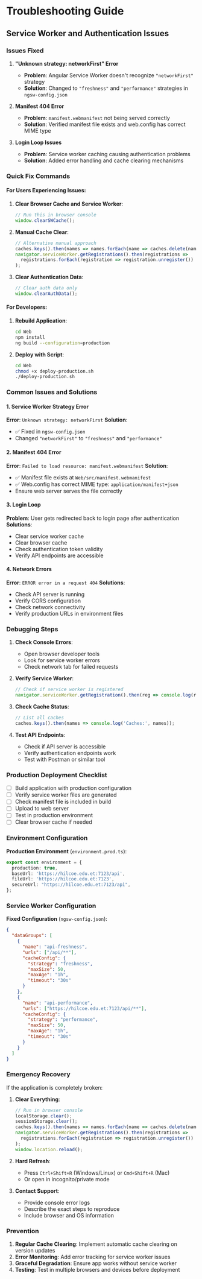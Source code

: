 # Troubleshooting Guide

## Service Worker and Authentication Issues

### Issues Fixed

1. **"Unknown strategy: networkFirst" Error**
   - **Problem**: Angular Service Worker doesn't recognize `"networkFirst"` strategy
   - **Solution**: Changed to `"freshness"` and `"performance"` strategies in `ngsw-config.json`

2. **Manifest 404 Error**
   - **Problem**: `manifest.webmanifest` not being served correctly
   - **Solution**: Verified manifest file exists and web.config has correct MIME type

3. **Login Loop Issues**
   - **Problem**: Service worker caching causing authentication problems
   - **Solution**: Added error handling and cache clearing mechanisms

### Quick Fix Commands

#### For Users Experiencing Issues:

1. **Clear Browser Cache and Service Worker**:
   ```javascript
   // Run this in browser console
   window.clearSWCache();
   ```

2. **Manual Cache Clear**:
   ```javascript
   // Alternative manual approach
   caches.keys().then(names => names.forEach(name => caches.delete(name)));
   navigator.serviceWorker.getRegistrations().then(registrations => 
     registrations.forEach(registration => registration.unregister())
   );
   ```

3. **Clear Authentication Data**:
   ```javascript
   // Clear auth data only
   window.clearAuthData();
   ```

#### For Developers:

1. **Rebuild Application**:
   ```bash
   cd Web
   npm install
   ng build --configuration=production
   ```

2. **Deploy with Script**:
   ```bash
   cd Web
   chmod +x deploy-production.sh
   ./deploy-production.sh
   ```

### Common Issues and Solutions

#### 1. Service Worker Strategy Error
**Error**: `Unknown strategy: networkFirst`
**Solution**: 
- ✅ Fixed in `ngsw-config.json`
- Changed `"networkFirst"` to `"freshness"` and `"performance"`

#### 2. Manifest 404 Error
**Error**: `Failed to load resource: manifest.webmanifest`
**Solution**:
- ✅ Manifest file exists at `Web/src/manifest.webmanifest`
- ✅ Web.config has correct MIME type: `application/manifest+json`
- Ensure web server serves the file correctly

#### 3. Login Loop
**Problem**: User gets redirected back to login page after authentication
**Solutions**:
- Clear service worker cache
- Clear browser cache
- Check authentication token validity
- Verify API endpoints are accessible

#### 4. Network Errors
**Error**: `ERROR error in a request 404`
**Solutions**:
- Check API server is running
- Verify CORS configuration
- Check network connectivity
- Verify production URLs in environment files

### Debugging Steps

1. **Check Console Errors**:
   - Open browser developer tools
   - Look for service worker errors
   - Check network tab for failed requests

2. **Verify Service Worker**:
   ```javascript
   // Check if service worker is registered
   navigator.serviceWorker.getRegistration().then(reg => console.log(reg));
   ```

3. **Check Cache Status**:
   ```javascript
   // List all caches
   caches.keys().then(names => console.log('Caches:', names));
   ```

4. **Test API Endpoints**:
   - Check if API server is accessible
   - Verify authentication endpoints work
   - Test with Postman or similar tool

### Production Deployment Checklist

- [ ] Build application with production configuration
- [ ] Verify service worker files are generated
- [ ] Check manifest file is included in build
- [ ] Upload to web server
- [ ] Test in production environment
- [ ] Clear browser cache if needed

### Environment Configuration

**Production Environment** (`environment.prod.ts`):
```typescript
export const environment = {
  production: true,
  baseUrl: 'https://hilcoe.edu.et:7123/api',
  fileUrl: 'https://hilcoe.edu.et:7123',
  secureUrl: "https://hilcoe.edu.et:7123/api",
};
```

### Service Worker Configuration

**Fixed Configuration** (`ngsw-config.json`):
```json
{
  "dataGroups": [
    {
      "name": "api-freshness",
      "urls": ["/api/**"],
      "cacheConfig": {
        "strategy": "freshness",
        "maxSize": 50,
        "maxAge": "1h",
        "timeout": "30s"
      }
    },
    {
      "name": "api-performance", 
      "urls": ["https://hilcoe.edu.et:7123/api/**"],
      "cacheConfig": {
        "strategy": "performance",
        "maxSize": 50,
        "maxAge": "1h",
        "timeout": "30s"
      }
    }
  ]
}
```

### Emergency Recovery

If the application is completely broken:

1. **Clear Everything**:
   ```javascript
   // Run in browser console
   localStorage.clear();
   sessionStorage.clear();
   caches.keys().then(names => names.forEach(name => caches.delete(name)));
   navigator.serviceWorker.getRegistrations().then(registrations => 
     registrations.forEach(registration => registration.unregister())
   );
   window.location.reload();
   ```

2. **Hard Refresh**:
   - Press `Ctrl+Shift+R` (Windows/Linux) or `Cmd+Shift+R` (Mac)
   - Or open in incognito/private mode

3. **Contact Support**:
   - Provide console error logs
   - Describe the exact steps to reproduce
   - Include browser and OS information

### Prevention

1. **Regular Cache Clearing**: Implement automatic cache clearing on version updates
2. **Error Monitoring**: Add error tracking for service worker issues
3. **Graceful Degradation**: Ensure app works without service worker
4. **Testing**: Test in multiple browsers and devices before deployment 